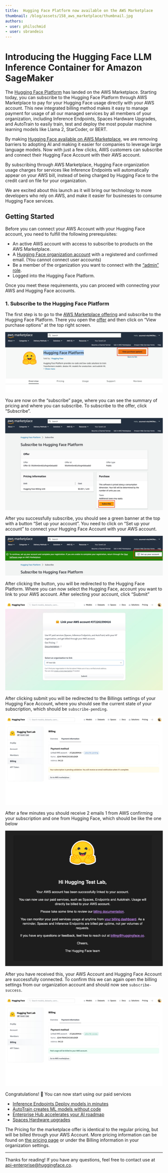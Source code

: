 ```yaml
---
title:  Hugging Face Platform now available on the AWS Marketplace
thumbnail: /blog/assets/158_aws_marketplace/thumbnail.jpg
authors:
- user: philschmid
- user: sbrandeis
---
```


# Introducing the Hugging Face LLM Inference Container for Amazon SageMaker

<!-- {blog_metadata} -->
<!-- {authors} -->

The [Hugging Face Platform](https://aws.amazon.com/marketplace/pp/prodview-n6vsyhdjkfng2) has landed on the AWS Marketplace. Starting today, you can subscribe to the Hugging Face Platform through AWS Marketplace to pay for your Hugging Face usage directly with your AWS account. This new integrated billing method makes it easy to manage payment for usage of all our managed services by all members of your organization, including Inference Endpoints, Spaces Hardware Upgrades, and AutoTrain to easily train, test and deploy the most popular machine learning models like Llama 2, StarCoder, or BERT.

By making [Hugging Face available on AWS Marketplace](https://aws.amazon.com/marketplace/pp/prodview-n6vsyhdjkfng2), we are removing barriers to adopting AI and making it easier for companies to leverage large language models. Now with just a few clicks, AWS customers can subscribe and connect their Hugging Face Account with their AWS account. 

By subscribing through AWS Marketplace, Hugging Face organization usage charges for services like Inference Endpoints will automatically appear on your AWS bill, instead of being charged by Hugging Face to the credit card on file for your organization.

We are excited about this launch as it will bring our technology to more developers who rely on AWS, and make it easier for businesses to consume Hugging Face services.

## Getting Started

Before you can connect your AWS Account with your Hugging Face account, you need to fulfill the following prerequisites: 

- An active AWS account with access to subscribe to products on the AWS Marketplace.
- A [Hugging Face organization account](https://huggingface.co/organizations/new) with a registered and confirmed email. (You cannot connect user accounts)
- Be a member of the organization you want to connect with the [“admin” role](https://huggingface.co/docs/hub/organizations-security).
- Logged into the Hugging Face Platform.

Once you meet these requirements, you can proceed with connecting your AWS and Hugging Face accounts.

### 1. Subscribe to the Hugging Face Platform

The first step is to go to the [AWS Marketplace offering](https://aws.amazon.com/marketplace/pp/prodview-n6vsyhdjkfng2) and subscribe to the Hugging Face Platform. There you open the [offer](https://aws.amazon.com/marketplace/pp/prodview-n6vsyhdjkfng2) and then click on “View purchase options” at the top right screen. 

![Marketplace Offer](assets/158_aws_marketplace/01_offering.jpg "Marketplace Offer")

You are now on the “subscribe” page, where you can see the summary of pricing and where you can subscribe. To subscribe to the offer, click “Subscribe”. 

![Marketplace Subscribe](assets/158_aws_marketplace/02_subscribe.jpg "Marketplace Subscribe")

After you successfully subscribe, you should see a green banner at the top with a button “Set up your account”. You need to click on “Set up your account” to connect your Hugging Face Account with your AWS account.  

![Marketplace Redirect](assets/158_aws_marketplace/03_redirect.jpg "Marketplace Redirect")

After clicking the button, you will be redirected to the Hugging Face Platform. Where you can now select the Hugging Face, account you want to link to your AWS account. After selecting your account, click “Submit” 

![Connect Account](assets/158_aws_marketplace/04_connect.jpg "Connect Account")

After clicking submit you will be redirected to the Billings settings of your Hugging Face Account, where you should see the current state of your subscription, which should be `subscribe-pending`.

![Subscription Pending](assets/158_aws_marketplace/05_pending.jpg "Subscription Pending")

After a few minutes you should receive 2 emails 1 from AWS confirming your subscription and one from Hugging Face, which should be like the one below

![Email confirmation](assets/158_aws_marketplace/07_email.jpg "Email confirmation")

After you have received this, your AWS Account and Hugging Face Account are successfully connected. To confirm this we can again open the billing settings from our organization account and should now see `subscribe-success`.

![Subscription Confirmed](assets/158_aws_marketplace/06_success.jpg "Subscription Confirmed")

Congratulations! 🥳 You can now start using our paid services 

- [Inference Endpoints Deploy models in minutes](https://ui.endpoints.huggingface.co/)
- [AutoTrain creates ML models without code](https://huggingface.co/autotrain)
- [Enterprise Hub accelerates your AI roadmap](https://huggingface.co/enterprise)
- [Spaces Hardware upgrades](https://huggingface.co/docs/hub/spaces-gpus)

The Pricing for the marketplace offer is identical to the regular pricing, but will be billed through your AWS Account. More pricing information can be found on [the pricing page](https://huggingface.co/pricing) or under the Billing information in your organization settings.

---

Thanks for reading! If you have any questions, feel free to contact use at [api-enterprise@huggingface.co](mailto:api-enterprise@huggingface.co).
